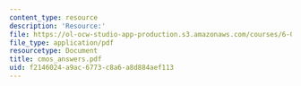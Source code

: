 ```yaml
---
content_type: resource
description: 'Resource:'
file: https://ol-ocw-studio-app-production.s3.amazonaws.com/courses/6-004-computation-structures-spring-2017/f2146024a9ac6773c8a6a8d884aef113_cmos_answers.pdf
file_type: application/pdf
resourcetype: Document
title: cmos_answers.pdf
uid: f2146024-a9ac-6773-c8a6-a8d884aef113
---
```

